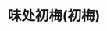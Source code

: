 ---
title: "味处初梅(初梅)"
description: "味处初梅(初梅)"
layout: shop
keywords:
  - 美食競賽
  - 台灣美食
  - 美食精選
datePublished: "2025-06-30"
dateModified: "2025-07-06"
city: "台北市"
district: "中山區"
address: "台北市中山區松江路362巷57號"
phone: ""
geo: "25.062021607433522, 121.53117554321011"
google_map: "https://maps.app.goo.gl/nJpy35RZpYv7Fm2PA"
footinder: "https://footinder.com.tw/%e5%8f%b0%e5%8c%97%e5%b8%82%e4%b8%ad%e5%b1%b1%e5%8d%80/362173/"
official: "https://www.facebook.com/profile.php?id=100063701006201"
award:
  - name: "500盤"
    year: "2024"
    entries:
      - dishes:
          - "御節二段重"

---